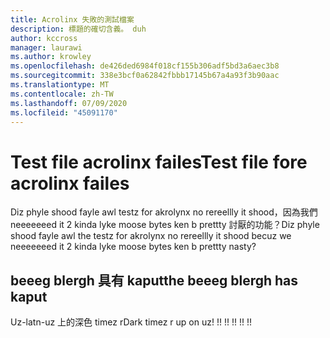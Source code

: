 ```yaml
---
title: Acrolinx 失敗的測試檔案
description: 標題的確切含義。 duh
author: kccross
manager: laurawi
ms.author: krowley
ms.openlocfilehash: de426ded6984f018cf155b306adf5bd3a6aec3b8
ms.sourcegitcommit: 338e3bcf0a62842fbbb17145b67a4a93f3b90aac
ms.translationtype: MT
ms.contentlocale: zh-TW
ms.lasthandoff: 07/09/2020
ms.locfileid: "45091170"
---
```

# <a name="test-file-fore-acrolinx-failes"></a><span data-ttu-id="e7837-104">Test file acrolinx failes</span><span class="sxs-lookup"><span data-stu-id="e7837-104">Test file fore acrolinx failes</span></span>

<span data-ttu-id="e7837-105">Diz phyle shood fayle awl testz for akrolynx no rereellly it shood，因為我們 neeeeeeed it 2 kinda lyke moose bytes ken b prettty 討厭的功能？</span><span class="sxs-lookup"><span data-stu-id="e7837-105">Diz phyle shood fayle awl the testz for akrolynx no rereellly it shood becuz we neeeeeeed it 2 kinda lyke moose bytes ken b prettty nasty?</span></span>

## <a name="the-beeeg-blergh-has-kaput"></a><span data-ttu-id="e7837-106">beeeg blergh 具有 kaput</span><span class="sxs-lookup"><span data-stu-id="e7837-106">the beeeg blergh has kaput</span></span>
<span data-ttu-id="e7837-107">Uz-latn-uz 上的深色 timez r</span><span class="sxs-lookup"><span data-stu-id="e7837-107">Dark timez r up on uz!</span></span> <span data-ttu-id="e7837-108">!</span><span class="sxs-lookup"><span data-stu-id="e7837-108">!</span></span> <span data-ttu-id="e7837-109">!</span><span class="sxs-lookup"><span data-stu-id="e7837-109">!</span></span> <span data-ttu-id="e7837-110">!</span><span class="sxs-lookup"><span data-stu-id="e7837-110">!</span></span> <span data-ttu-id="e7837-111">!</span><span class="sxs-lookup"><span data-stu-id="e7837-111">!</span></span> <span data-ttu-id="e7837-112">!</span><span class="sxs-lookup"><span data-stu-id="e7837-112">!</span></span>
